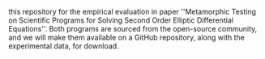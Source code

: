 this repository for the empirical evaluation in paper ''Metamorphic Testing on Scientific Programs for Solving Second Order Elliptic Differential Equations''. Both programs are sourced from the open-source community, and we will make them available on a GitHub repository, along with the experimental data, for download.
